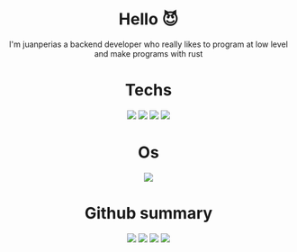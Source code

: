 <div style="text-align: center;">
<div align="center">
   <h1>Hello 😈</h1>
   <p>I'm juanperias a backend developer who really likes to program at low level and make programs with rust</p>
   <h1>Techs</h1>
   <img src="https://img.shields.io/badge/NIX-5277C3.svg?style=for-the-badge&logo=NixOS&logoColor=white">
   <img src="https://img.shields.io/badge/rust-%23000000.svg?style=for-the-badge&logo=rust&logoColor=white">
   <img src="https://img.shields.io/badge/bash_script-%23121011.svg?style=for-the-badge&logo=gnu-bash&logoColor=white">
   <img src="https://img.shields.io/badge/typescript-%23007ACC.svg?style=for-the-badge&logo=typescript&logoColor=white">
   <h1>Os</h1>
   <img src="https://img.shields.io/badge/NIXOS-5277C3.svg?style=for-the-badge&logo=NixOS&logoColor=white">
  
   <h1>Github summary</h1>
   <img src="http://github-profile-summary-cards.vercel.app/api/cards/profile-details?username=Juanperias&theme=tokyonight">
   <img src="http://github-profile-summary-cards.vercel.app/api/cards/repos-per-language?username=Juanperias&theme=tokyonight">
   <img src="http://github-profile-summary-cards.vercel.app/api/cards/most-commit-language?username=Juanperias&theme=tokyonight">
   <img src="http://github-profile-summary-cards.vercel.app/api/cards/stats?username=Juanperias&theme=tokyonight">
</div>
</div>
